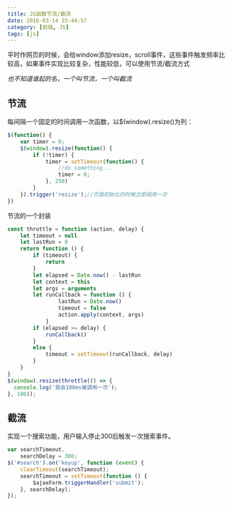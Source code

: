 ```yaml
---
title: JS函数节流/截流
date: 2016-03-14 15:44:57
category: [前端, JS]
tags: [js]
---
```

平时作网页的时候，会给window添加resize，scroll事件，这些事件触发频率比较高，如果事件实现比较复杂，性能较低，可以使用节流/截流方式

*也不知道谁起的名，一个叫节流，一个叫截流*
## 节流
每间隔一个固定的时间调用一次函数，以$(window).resize()为列：
```javascript
$(function() {
    var timer = 0;
    $(window).resize(function() {
        if (!timer) {
            timer = setTimeout(function() {
                //do something...
                timer = 0;
            }, 250)
        }
    }).trigger('resize');//页面初始化的时候立即调用一次
})
```
节流的一个封装
```js
const throttle = function (action, delay) {
    let timeout = null
    let lastRun = 0
    return function () {
        if (timeout) {
            return
        }
        let elapsed = Date.now() - lastRun
        let context = this
        let args = arguments
        let runCallback = function () {
                lastRun = Date.now()
                timeout = false
                action.apply(context, args)
            }
        if (elapsed >= delay) {
            runCallback()
        }
        else {
            timeout = setTimeout(runCallback, delay)
        }
    }
}
$(window).resize(throttle(() => {
  console.log('我会100ms被调用一次');
}, 100));
```

## 截流
实现一个搜索功能，用户输入停止300后触发一次搜索事件。
```javascript
var searchTimeout,
    searchDelay = 300;
$('#search').on('keyup', function (event) {
    clearTimeout(searchTimeout);
    searchTimeout = setTimeout(function () {
        $ajaxForm.triggerHandler('submit');
    }, searchDelay);
});
```
